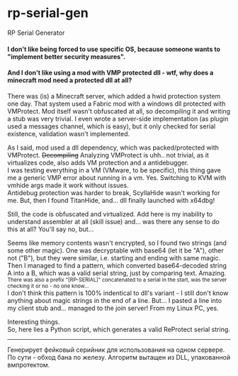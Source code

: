 # rp-serial-gen
RP Serial Generator

#### I don't like being forced to use specific OS, because someone wants to "implement better security measures".  
#### And I don't like using a mod with VMP protected dll - wtf, why does a minecraft mod need a protected dll at all?

There was (is) a Minecraft server, which added a hwid protection system one day. That system used a Fabric mod with a windows dll protected with VMProtect. Mod itself wasn't obfuscated at all, so decompiling it and writing a stub was very trivial. I even wrote a server-side implementation (as plugin used a messages channel, which is easy), but it only checked for serial existence, validation wasn't implemented.  

As I said, mod used a dll dependency, which was packed/protected with VMProtect. ~~Decompiling~~ Analyzing VMProtect is uhh.. not trivial, as it virtualizes code, also adds VM protection and a antidebugger.  
I was testing everything in a VM (VMware, to be specific), this thing gave me a generic VMP error about running in a vm. Yes. Switching to KVM with vmhide args made it work without issues.  
Antidebug protection was harder to break, ScyllaHide wasn't working for me. But, then I found TitanHide, and... dll finally launched with x64dbg! 

Still, the code is obfuscated and virtualized. Add here is my inability to understand assembler at all (skill issue) and... was there any sense to do this at all? You'll say no, but...

Seems like memory contents wasn't encrypted, so I found two strings (and some other magic). One was decryptable with base64 (let it be "A"), other not ("B"), but they were similar, i.e. starting and ending with same magic.  
Then I managed to find a pattern, which converted base64-decoded string A into a B, which was a valid serial string, just by comparing text. Amazing.  
<sub>There was also a prefix "[RP-SERIAL]" concatenated to a serial in the start, was the server checking it or no - no one know...  </sub>  
I don't think this pattern is 100% indentical to dll's variant - I still don't know anything about magic strings in the end of a line. But...
I pasted a line into my client stub and... managed to the join server! From my Linux PC, yes.

Interesting things.  
So, here lies a Python script, which generates a valid ReProtect serial string.


--------------------------

Генерирует фейковый серийник для использования на одном сервере.
По сути - обход бана по железу.
Алгоритм вытащен из DLL, упакованной вмпротектом.
